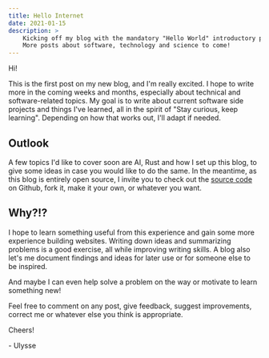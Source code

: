 ```yaml
---
title: Hello Internet
date: 2021-01-15
description: >
    Kicking off my blog with the mandatory "Hello World" introductory post...
    More posts about software, technology and science to come!
---
```


Hi!

This is the first post on my new blog, and I'm really excited. I hope to write
more in the coming weeks and months, especially about technical and
software-related topics. My goal is to write about current software side
projects and things I've learned, all in the spirit of
"Stay curious, keep learning". Depending on how that works out, I'll adapt if
needed.

## Outlook

A few topics I'd like to cover soon are AI, Rust and how I set up this blog, to
give some ideas in case you would like to do the same. In the meantime, as this
blog is entirely open source, I invite you to check out the
[source code](https://github.com/umcconnell/umcconnell.github.io) on Github,
fork it, make it your own, or whatever you want.

## Why?!?

I hope to learn something useful from this experience and gain some more
experience building websites. Writing down ideas and summarizing problems is a
good exercise, all while improving writing skills. A blog also let's me document
findings and ideas for later use or for someone else to be inspired.

And maybe I can even help solve a problem on the way or motivate to learn
something new!

Feel free to comment on any post, give feedback, suggest improvements, correct
me or whatever else you think is appropriate.

Cheers!

\- Ulysse
